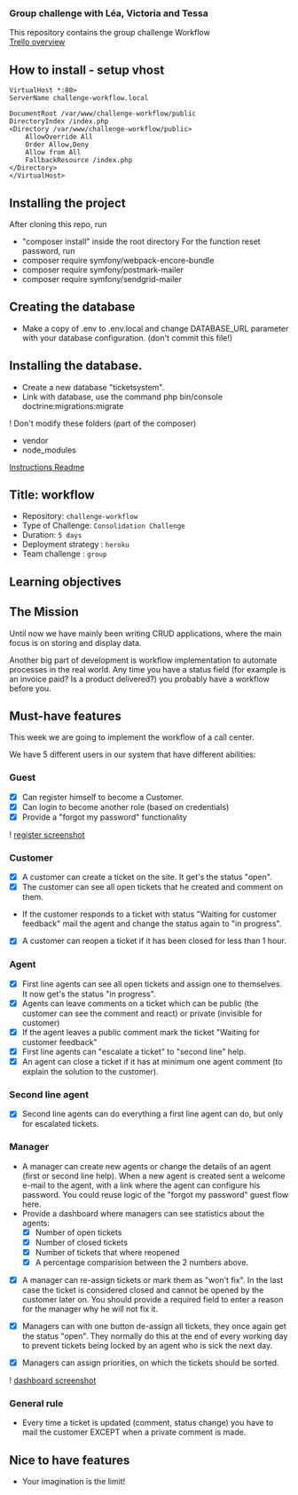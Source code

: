 ### Group challenge with Léa, Victoria and Tessa

This repository contains the group challenge Workflow 
<br>[Trello overview](https://trello.com/b/wjcTfNIf/group-challenge-ticket-system)

## How to install - setup vhost
```
VirtualHost *:80>
ServerName challenge-workflow.local

DocumentRoot /var/www/challenge-workflow/public
DirectoryIndex /index.php
<Directory /var/www/challenge-workflow/public>
    AllowOverride All
    Order Allow,Deny
    Allow from All
    FallbackResource /index.php
</Directory>
</VirtualHost>
```

## Installing the project

After cloning this repo, run
 - "composer install" inside the root directory
 For the function reset password, run
 - composer require symfony/webpack-encore-bundle
 - composer require symfony/postmark-mailer
 - composer require symfony/sendgrid-mailer
 
## Creating the database
 - Make a copy of .env to .env.local and change DATABASE_URL parameter with your database configuration. (don't commit this file!)
 
## Installing the database.
- Create a new database "ticketsystem".
- Link with database, use the command php bin/console doctrine:migrations:migrate

! Don't modify these folders (part of the composer)
 - vendor 
 - node_modules

[Instructions Readme](https://github.com/becodeorg/atw-giertz-3-23/tree/master/3.The-Mountain/2.symfony/5.group-project)
## Title: workflow

- Repository: `challenge-workflow`
- Type of Challenge: `Consolidation Challenge`
- Duration: `5 days`
- Deployment strategy : `heroku`
- Team challenge : `group`

## Learning objectives

## The Mission
Until now we have mainly been writing CRUD applications, where the main focus is on storing and display data.

Another big part of development is workflow implementation to automate processes in the real world. Any time you have a status field (for example is an invoice paid? Is a product delivered?) you probably have a workflow before you.

## Must-have features
This week we are going to implement the workflow of a call center. 

We have 5 different users in our system that have different abilities:

### Guest
- [x] Can register himself to become a Customer.
- [x] Can login to become another role (based on credentials)
- [x] Provide a "forgot my password" functionality

! [register screenshot](screenshots/register.png)

### Customer
- [x] A customer can create a ticket on the site. It get's the status "open".
- [x] The customer can see all open tickets that he created and comment on them.
- If the customer responds to a ticket with status "Waiting for customer feedback" mail the agent and change the status again to "in progress".
- [x] A customer can reopen a ticket if it has been closed for less than 1 hour.

### Agent
- [x] First line agents can see all open tickets and assign one to themselves. It now get's the status "in progress".
- [x] Agents can leave comments on a ticket which can be public (the customer can see the comment and react) or private (invisible for customer)
- [x] If the agent leaves a public comment mark the ticket "Waiting for customer feedback"
- [x] First line agents can "escalate a ticket" to "second line" help.
- [x] An agent can close a ticket if it has at minimum one agent comment (to explain the solution to the customer).

### Second line agent
- [x] Second line agents can do everything a first line agent can do, but only for escalated tickets.

### Manager
- A manager can create new agents or change the details of an agent (first or second line help). When a new agent is created sent a welcome e-mail to the agent, with a link where the agent can configure his password. You could reuse logic of the "forgot my password" guest flow here.
- Provide a dashboard where managers can see statistics about the agents:
    - [x] Number of open tickets
    - [x] Number of closed tickets
    - [x] Number of tickets that where reopened
    - [x] A percentage comparision between the 2 numbers above.
- [x] A manager can re-assign tickets or mark them as "won't fix". In the last case the ticket is considered closed and cannot be opened by the customer later on. You should provide a required field to enter a reason for the manager why he will not fix it.

- [x] Managers can with one button de-assign all tickets, they once again get the status "open".
They normally do this at the end of every working day to prevent tickets being locked by an agent who is sick the next day.
- [x] Managers can assign priorities, on which the tickets should be sorted.

! [dashboard screenshot](screenshots/dashboard.png)

### General rule
- Every time a ticket is updated (comment, status change) you have to mail the customer EXCEPT when a private comment is made.

## Nice to have features
- Your imagination is the limit!

